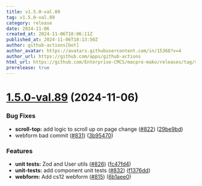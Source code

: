 ```yaml
---
title: v1.5.0-val.89
tag: v1.5.0-val.89
category: release
date: 2024-11-06
created_at: 2024-11-06T18:06:11Z
published_at: 2024-11-06T18:13:50Z
author: github-actions[bot]
author_avatar: https://avatars.githubusercontent.com/in/15368?v=4
author_url: https://github.com/apps/github-actions
html_url: https://github.com/Enterprise-CMCS/macpro-mako/releases/tag/v1.5.0-val.89
prerelease: true
---
```


# [1.5.0-val.89](https://github.com/Enterprise-CMCS/macpro-mako/compare/v1.5.0-val.88...v1.5.0-val.89) (2024-11-06)


### Bug Fixes

* **scroll-top:** add logic to scroll up on page change ([#822](https://github.com/Enterprise-CMCS/macpro-mako/issues/822)) ([29be9bd](https://github.com/Enterprise-CMCS/macpro-mako/commit/29be9bd9d50c360a62d46e7b3698601c1a3ae70b))
* webform bad commit ([#831](https://github.com/Enterprise-CMCS/macpro-mako/issues/831)) ([3b95470](https://github.com/Enterprise-CMCS/macpro-mako/commit/3b95470e0e52c7a73d20f71e9657814c254f73c9))


### Features

* **unit tests:** Zod and User utils ([#826](https://github.com/Enterprise-CMCS/macpro-mako/issues/826)) ([fc47fd4](https://github.com/Enterprise-CMCS/macpro-mako/commit/fc47fd467563096070d4fa937eb4d448a79dc736))
* **unit-tests:** add component unit tests ([#832](https://github.com/Enterprise-CMCS/macpro-mako/issues/832)) ([f1376dd](https://github.com/Enterprise-CMCS/macpro-mako/commit/f1376dd73964c19cf1987e7b5cd33753f39dc584))
* **webform:** Add cs12 webform ([#815](https://github.com/Enterprise-CMCS/macpro-mako/issues/815)) ([6b1aee0](https://github.com/Enterprise-CMCS/macpro-mako/commit/6b1aee0da68b90964768d984eebd5a2e73d3905a))




